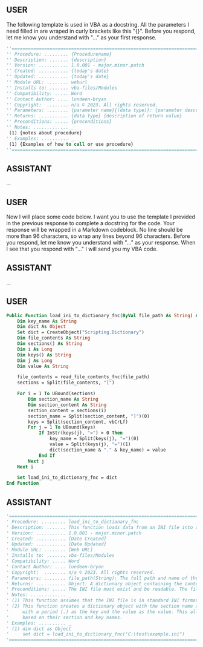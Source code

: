 ## USER
The following template is used in VBA as a docstring. All the parameters I need filled in are wraped in curly brackets like this "{}". Before you respond, let me know you understand with "..." as your first response.

```vb
''===========================================================================================
'' Procedure: ......... {Procedurename}
'' Description: ....... {description}
'' Version: ........... 1.0.001 - major.minor.patch
'' Created: ........... {today's date}
'' Updated: ........... {today's date}
'' Module URL: ........ weburl
'' Installs to: ....... vba-files/Modules
'' Compatibility: ..... Word
'' Contact Author: .... lundeen-bryan
'' Copyright:  ........ n/a © 2023. All rights reserved.
'' Parameters: ........ {parameter name}{(data type)}: {parameter description}
'' Returns: ........... {data type} {description of return value}
'' Preconditions: ..... {preconditions}
'' Notes: ............. _
 (1) {notes about procedure}
'' Examples: .......... _
 (1) {Examples of how to call or use procedure}
''===========================================================================================
```

## ASSISTANT
...

## USER
Now I will place some code below. I want you to use the template I provided in the previous response to complete a docstring for the code. Your response will be wrapped in a Markdown codeblock. No line should be more than 96 characters, so wrap any lines beyond 96 characters. Before you respond, let me know you understand with "..." as your response. When I see that you respond with "..." I will send you my VBA code.

## ASSISTANT
...

## USER
```vb
Public Function load_ini_to_dictionary_fnc(ByVal file_path As String) As Object
    Dim key_name As String
    Dim dict As Object
    Set dict = CreateObject("Scripting.Dictionary")
    Dim file_contents As String
    Dim sections() As String
    Dim i As Long
    Dim keys() As String
    Dim j As Long
    Dim value As String

    file_contents = read_file_contents_fnc(file_path)
    sections = Split(file_contents, "[")

    For i = 1 To UBound(sections)
        Dim section_name As String
        Dim section_content As String
        section_content = sections(i)
        section_name = Split(section_content, "]")(0)
        keys = Split(section_content, vbCrLf)
        For j = 1 To UBound(keys)
            If InStr(keys(j), "=") > 0 Then
                key_name = Split(keys(j), "=")(0)
                value = Split(keys(j), "=")(1)
                dict(section_name & "." & key_name) = value
            End If
        Next j
    Next i

    Set load_ini_to_dictionary_fnc = dict
End Function
```

## ASSISTANT
```vb
'===========================================================================================
' Procedure: ......... load_ini_to_dictionary_fnc
' Description: ....... This function loads data from an INI file into a Dictionary object.
' Version: ........... 1.0.001 - major.minor.patch
' Created: ........... [Date Created]
' Updated: ........... [Date Updated]
' Module URL: ........ [Web URL]
' Installs to: ....... vba-files/Modules
' Compatibility: ..... Word
' Contact Author: .... lundeen-bryan
' Copyright:  ........ n/a © 2023. All rights reserved.
' Parameters: ........ file_path(String): The full path and name of the INI file to be loaded.
' Returns: ........... Object: A dictionary object containing the contents of the INI file.
' Preconditions: ..... The INI file must exist and be readable. The file must be in standard INI format.
' Notes: ............. _
' (1) This function assumes that the INI file is in standard INI format. It does not validate the format.
' (2) This function creates a dictionary object with the section name and key name concatenated
'     with a period (.) as the key and the value as the value. This allows easy access to values
'     based on their section and key names.
' Examples: .......... _
' (1) dim dict as Object
'     set dict = load_ini_to_dictionary_fnc("C:\test\example.ini")
'===========================================================================================
```

<!-- @nested-tags:vba -->